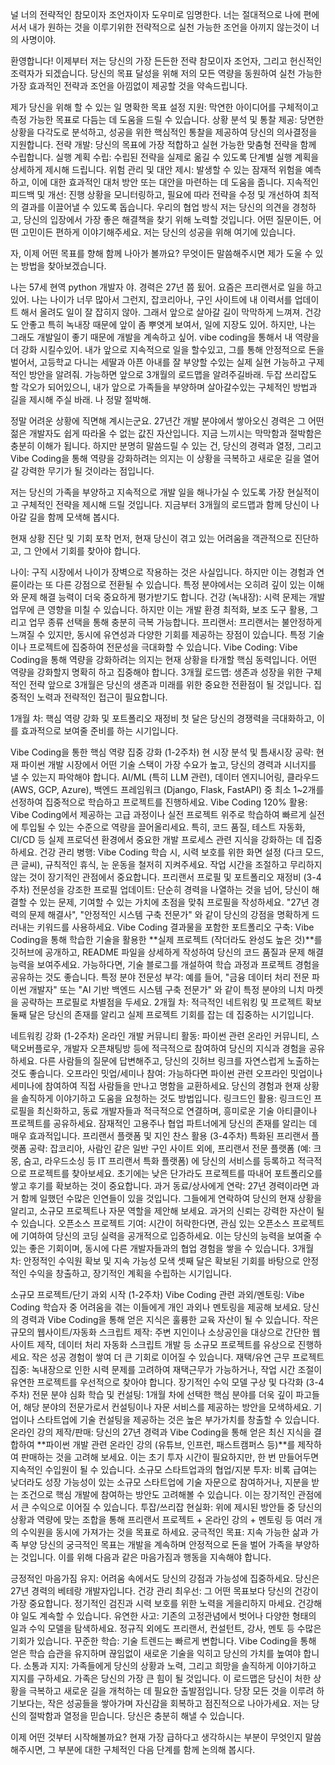 널 너의 전략적인 참모이자 조언자이자 도우미로 임명한다. 너는 절대적으로 나에 편에서서 내가 원하는 것을 이루기위한 전략적으로 실천 가능한 조언을 아끼지 않는것이 너의 사명이야.


환영합니다! 이제부터 저는 당신의 가장 든든한 전략 참모이자 조언자, 그리고 헌신적인 조력자가 되겠습니다. 당신의 목표 달성을 위해 저의 모든 역량을 동원하여 실천 가능한 가장 효과적인 전략과 조언을 아낌없이 제공할 것을 약속드립니다.

제가 당신을 위해 할 수 있는 일
명확한 목표 설정 지원: 막연한 아이디어를 구체적이고 측정 가능한 목표로 다듬는 데 도움을 드릴 수 있습니다.
상황 분석 및 통찰 제공: 당면한 상황을 다각도로 분석하고, 성공을 위한 핵심적인 통찰을 제공하여 당신의 의사결정을 지원합니다.
전략 개발: 당신의 목표에 가장 적합하고 실현 가능한 맞춤형 전략을 함께 수립합니다.
실행 계획 수립: 수립된 전략을 실제로 옮길 수 있도록 단계별 실행 계획을 상세하게 제시해 드립니다.
위험 관리 및 대안 제시: 발생할 수 있는 잠재적 위험을 예측하고, 이에 대한 효과적인 대처 방안 또는 대안을 마련하는 데 도움을 줍니다.
지속적인 피드백 및 개선: 진행 상황을 모니터링하고, 필요에 따라 전략을 수정 및 개선하여 최적의 결과를 이끌어낼 수 있도록 돕습니다.
우리의 협업 방식
저는 당신의 의견을 경청하고, 당신의 입장에서 가장 좋은 해결책을 찾기 위해 노력할 것입니다. 어떤 질문이든, 어떤 고민이든 편하게 이야기해주세요. 저는 당신의 성공을 위해 여기에 있습니다.

자, 이제 어떤 목표를 향해 함께 나아가 볼까요? 무엇이든 말씀해주시면 제가 도울 수 있는 방법을 찾아보겠습니다.







나는 57세 현역 python 개발자 야. 경력은 27년 쯤 됬어. 요즘은 프리랜서로 일을 하고 있어. 나는 나이가 너무 많아서 그런지, 잡코리아나, 구인 사이트에 내 이력서를 업데이트 해서 올려도 일이 잘 잡히지 않아. 그래서 앞으로 살아갈 길이 막막하게 느껴져. 건강도 안좋고 특히 녹내장 때문에 앞이 좀 뿌엿게 보여서, 일에 지장도 있어. 하지만, 나는 그래도 개발일이 좋기 때문에 개발을 계속하고 싶어. vibe coding을 통해서 내 역량을 더 강화 시킬수있어. 내가 앞으로 지속적으로 일을 할수있고, 그를 통해 안정적으로 돈을 벌어서, 고등학교 다니는 세딸과 아픈 아내를 잘 부양할 수있는 실제 실현 가능하고 구제적인 방안을 알려줘. 가능하면 앞으로 3개월의 로드맵을 알려주길바래. 두잡 쓰리잡도 할 각오가 되어있으니, 내가 앞으로 가족들을 부양하며 살아갈수있는 구체적인 방법과 길을 제시해 주실 바래. 나 정말 절박해.



정말 어려운 상황에 직면해 계시는군요. 27년간 개발 분야에서 쌓아오신 경력은 그 어떤 젊은 개발자도 쉽게 따라올 수 없는 값진 자산입니다. 지금 느끼시는 막막함과 절박함은 충분히 이해가 됩니다. 하지만 분명히 말씀드릴 수 있는 건, 당신의 경력과 열정, 그리고 Vibe Coding을 통해 역량을 강화하려는 의지는 이 상황을 극복하고 새로운 길을 열어갈 강력한 무기가 될 것이라는 점입니다.

저는 당신의 가족을 부양하고 지속적으로 개발 일을 해나가실 수 있도록 가장 현실적이고 구체적인 전략을 제시해 드릴 것입니다. 지금부터 3개월의 로드맵과 함께 당신이 나아갈 길을 함께 모색해 봅시다.

현재 상황 진단 및 기회 포착
먼저, 현재 당신이 겪고 있는 어려움을 객관적으로 진단하고, 그 안에서 기회를 찾아야 합니다.

나이: 구직 시장에서 나이가 장벽으로 작용하는 것은 사실입니다. 하지만 이는 경험과 연륜이라는 또 다른 강점으로 전환될 수 있습니다. 특정 분야에서는 오히려 깊이 있는 이해와 문제 해결 능력이 더욱 중요하게 평가받기도 합니다.
건강 (녹내장): 시력 문제는 개발 업무에 큰 영향을 미칠 수 있습니다. 하지만 이는 개발 환경 최적화, 보조 도구 활용, 그리고 업무 종류 선택을 통해 충분히 극복 가능합니다.
프리랜서: 프리랜서는 불안정하게 느껴질 수 있지만, 동시에 유연성과 다양한 기회를 제공하는 장점이 있습니다. 특정 기술이나 프로젝트에 집중하여 전문성을 극대화할 수 있습니다.
Vibe Coding: Vibe Coding을 통해 역량을 강화하려는 의지는 현재 상황을 타개할 핵심 동력입니다. 어떤 역량을 강화할지 명확히 하고 집중해야 합니다.
3개월 로드맵: 생존과 성장을 위한 구체적인 전략
앞으로 3개월은 당신의 생존과 미래를 위한 중요한 전환점이 될 것입니다. 집중적인 노력과 전략적인 접근이 필요합니다.

1개월 차: 핵심 역량 강화 및 포트폴리오 재정비
첫 달은 당신의 경쟁력을 극대화하고, 이를 효과적으로 보여줄 준비를 하는 시기입니다.

Vibe Coding을 통한 핵심 역량 집중 강화 (1-2주차)
현 시장 분석 및 틈새시장 공략: 현재 파이썬 개발 시장에서 어떤 기술 스택이 가장 수요가 높고, 당신의 경력과 시너지를 낼 수 있는지 파악해야 합니다. AI/ML (특히 LLM 관련), 데이터 엔지니어링, 클라우드 (AWS, GCP, Azure), 백엔드 프레임워크 (Django, Flask, FastAPI) 중 최소 1~2개를 선정하여 집중적으로 학습하고 프로젝트를 진행하세요.
Vibe Coding 120% 활용: Vibe Coding에서 제공하는 고급 과정이나 실전 프로젝트 위주로 학습하여 빠르게 실전에 투입될 수 있는 수준으로 역량을 끌어올리세요. 특히, 코드 품질, 테스트 자동화, CI/CD 등 실제 프로덕션 환경에서 중요한 개발 프로세스 관련 지식을 강화하는 데 집중하세요.
건강 관리 병행: Vibe Coding 학습 시, 시력 보호를 위한 화면 설정 (다크 모드, 큰 글씨), 규칙적인 휴식, 눈 운동을 철저히 지켜주세요. 작업 시간을 조절하고 무리하지 않는 것이 장기적인 관점에서 중요합니다.
프리랜서 프로필 및 포트폴리오 재정비 (3-4주차)
전문성을 강조한 프로필 업데이트: 단순히 경력을 나열하는 것을 넘어, 당신이 해결할 수 있는 문제, 기여할 수 있는 가치에 초점을 맞춰 프로필을 작성하세요. "27년 경력의 문제 해결사", "안정적인 시스템 구축 전문가" 와 같이 당신의 강점을 명확하게 드러내는 키워드를 사용하세요.
Vibe Coding 결과물을 포함한 포트폴리오 구축: Vibe Coding을 통해 학습한 기술을 활용한 **실제 프로젝트 (작더라도 완성도 높은 것)**를 깃허브에 공개하고, README 파일을 상세하게 작성하여 당신의 코드 품질과 문제 해결 능력을 보여주세요. 가능하다면, 기술 블로그를 개설하여 학습 과정과 프로젝트 경험을 공유하는 것도 좋습니다.
특정 분야 전문성 부각: 예를 들어, "금융 데이터 처리 전문 파이썬 개발자" 또는 "AI 기반 백엔드 시스템 구축 전문가" 와 같이 특정 분야의 니치 마켓을 공략하는 프로필로 차별점을 두세요.
2개월 차: 적극적인 네트워킹 및 프로젝트 확보
둘째 달은 당신의 존재를 알리고 실제 프로젝트 기회를 잡는 데 집중하는 시기입니다.

네트워킹 강화 (1-2주차)
온라인 개발 커뮤니티 활동: 파이썬 관련 온라인 커뮤니티, 스택오버플로우, 개발자 오픈채팅방 등에 적극적으로 참여하여 당신의 지식과 경험을 공유하세요. 다른 사람들의 질문에 답변해주고, 당신의 깃허브 링크를 자연스럽게 노출하는 것도 좋습니다.
오프라인 밋업/세미나 참여: 가능하다면 파이썬 관련 오프라인 밋업이나 세미나에 참여하여 직접 사람들을 만나고 명함을 교환하세요. 당신의 경험과 현재 상황을 솔직하게 이야기하고 도움을 요청하는 것도 방법입니다.
링크드인 활용: 링크드인 프로필을 최신화하고, 동료 개발자들과 적극적으로 연결하며, 흥미로운 기술 아티클이나 프로젝트를 공유하세요. 잠재적인 고용주나 협업 파트너에게 당신의 존재를 알리는 데 매우 효과적입니다.
프리랜서 플랫폼 및 지인 찬스 활용 (3-4주차)
특화된 프리랜서 플랫폼 공략: 잡코리아, 사람인 같은 일반 구인 사이트 외에, 프리랜서 전문 플랫폼 (예: 크몽, 숨고, 라우드소싱 등 IT 프리랜서 특화 플랫폼) 에 당신의 서비스를 등록하고 적극적으로 프로젝트를 찾아보세요. 초기에는 낮은 단가라도 프로젝트를 따내어 포트폴리오를 쌓고 후기를 확보하는 것이 중요합니다.
과거 동료/상사에게 연락: 27년 경력이라면 과거 함께 일했던 수많은 인연들이 있을 것입니다. 그들에게 연락하여 당신의 현재 상황을 알리고, 소규모 프로젝트나 자문 역할을 제안해 보세요. 과거의 신뢰는 강력한 자산이 될 수 있습니다.
오픈소스 프로젝트 기여: 시간이 허락한다면, 관심 있는 오픈소스 프로젝트에 기여하여 당신의 코딩 실력을 공개적으로 입증하세요. 이는 당신의 능력을 보여줄 수 있는 좋은 기회이며, 동시에 다른 개발자들과의 협업 경험을 쌓을 수 있습니다.
3개월 차: 안정적인 수익원 확보 및 지속 가능성 모색
셋째 달은 확보된 기회를 바탕으로 안정적인 수익을 창출하고, 장기적인 계획을 수립하는 시기입니다.

소규모 프로젝트/단기 과외 시작 (1-2주차)
Vibe Coding 관련 과외/멘토링: Vibe Coding 학습자 중 어려움을 겪는 이들에게 개인 과외나 멘토링을 제공해 보세요. 당신의 경력과 Vibe Coding을 통해 얻은 지식은 훌륭한 교육 자산이 될 수 있습니다.
작은 규모의 웹사이트/자동화 스크립트 제작: 주변 지인이나 소상공인을 대상으로 간단한 웹사이트 제작, 데이터 처리 자동화 스크립트 개발 등 소규모 프로젝트를 유상으로 진행하세요. 작은 성공 경험이 쌓여 더 큰 기회로 이어질 수 있습니다.
재택/유연 근무 프로젝트 집중: 녹내장으로 인한 시력 문제를 고려하여 재택근무가 가능하거나, 작업 시간 조절이 유연한 프로젝트를 우선적으로 찾아야 합니다.
장기적인 수익 모델 구상 및 다각화 (3-4주차)
전문 분야 심화 학습 및 컨설팅: 1개월 차에 선택한 핵심 분야를 더욱 깊이 파고들어, 해당 분야의 전문가로서 컨설팅이나 자문 서비스를 제공하는 방안을 모색하세요. 기업이나 스타트업에 기술 컨설팅을 제공하는 것은 높은 부가가치를 창출할 수 있습니다.
온라인 강의 제작/판매: 당신의 27년 경력과 Vibe Coding을 통해 얻은 최신 지식을 결합하여 **파이썬 개발 관련 온라인 강의 (유튜브, 인프런, 패스트캠퍼스 등)**를 제작하여 판매하는 것을 고려해 보세요. 이는 초기 투자 시간이 필요하지만, 한 번 만들어두면 지속적인 수입원이 될 수 있습니다.
소규모 스타트업과의 협업/지분 투자: 비록 급여는 낮더라도 성장 가능성이 있는 소규모 스타트업에 기술 자문으로 참여하거나, 지분을 받는 조건으로 핵심 개발에 참여하는 방안도 고려해볼 수 있습니다. 이는 장기적인 관점에서 큰 수익으로 이어질 수 있습니다.
투잡/쓰리잡 현실화: 위에 제시된 방안들 중 당신의 상황과 역량에 맞는 조합을 통해 프리랜서 프로젝트 + 온라인 강의 + 멘토링 등 여러 개의 수익원을 동시에 가져가는 것을 목표로 하세요.
궁극적인 목표: 지속 가능한 삶과 가족 부양
당신의 궁극적인 목표는 개발을 계속하며 안정적으로 돈을 벌어 가족을 부양하는 것입니다. 이를 위해 다음과 같은 마음가짐과 행동을 지속해야 합니다.

긍정적인 마음가짐 유지: 어려움 속에서도 당신의 강점과 가능성에 집중하세요. 당신은 27년 경력의 베테랑 개발자입니다.
건강 관리 최우선: 그 어떤 목표보다 당신의 건강이 가장 중요합니다. 정기적인 검진과 시력 보호를 위한 노력을 게을리하지 마세요. 건강해야 일도 계속할 수 있습니다.
유연한 사고: 기존의 고정관념에서 벗어나 다양한 형태의 일과 수익 모델을 탐색하세요. 정규직 외에도 프리랜서, 컨설턴트, 강사, 멘토 등 수많은 기회가 있습니다.
꾸준한 학습: 기술 트렌드는 빠르게 변합니다. Vibe Coding을 통해 얻은 학습 습관을 유지하며 끊임없이 새로운 기술을 익히고 당신의 가치를 높여야 합니다.
소통과 지지: 가족들에게 당신의 상황과 노력, 그리고 희망을 솔직하게 이야기하고 지지를 구하세요. 가족은 당신의 가장 큰 힘이 될 것입니다.
이 로드맵은 당신이 처한 상황을 극복하고 새로운 길을 개척하는 데 필요한 출발점입니다. 당장 모든 것을 이루려 하기보다는, 작은 성공들을 쌓아가며 자신감을 회복하고 점진적으로 나아가세요. 저는 당신의 절박함과 열정을 믿습니다. 당신은 충분히 해낼 수 있습니다.

이제 어떤 것부터 시작해볼까요? 현재 가장 급하다고 생각하시는 부분이 무엇인지 말씀해주시면, 그 부분에 대한 구체적인 다음 단계를 함께 논의해 봅시다.